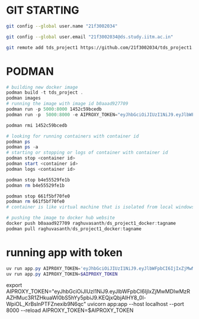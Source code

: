 # GIT STARTING
```bash
git config --global user.name "21f3002034"

git config --global user.email "21f3002034@ds.study.iitm.ac.in"

git remote add tds_project1 https://github.com/21f3002034/tds_project1.git
```
# PODMAN
```powershell
# building new docker image
podman build -t tds_project .
podman images
# running the image with image id b0aaad927709
podman run -p 5000:8000 1452c59bcedb 
podman run -p  5000:8000 -e AIPROXY_TOKEN="eyJhbGciOiJIUzI1NiJ9.eyJlbWFpbCI6IjIxZjMwMDIwMzRAZHMuc3R1ZHkuaWl0bS5hYy5pbiJ9.KEQjxQbjAIHY8_0l-WpiOL_KrBslnPTFZnexib9N6qc" 7ef53b8c3165

podman rmi 1452c59bcedb

# looking for running containers with container id
podman ps
podman ps -a  
# starting or stopping or logs of container with container id
podman stop <container id>
podman start <container id>
podman logs <container id>

podman stop b4e55529fe1b
podman rm b4e55529fe1b

podman stop 661f5bf70fe0
podman rm 661f5bf70fe0
# container is like virtual machine that is isolated from local windows or other os

# pushing the image to docker hub website
docker push b0aaad927709 raghuvasanth/ds_project1_docker:tagname
podman pull raghuvasanth/ds_project1_docker:tagname
```
# running app with token
```powershell
uv run app.py AIPROXY_TOKEN='eyJhbGciOiJIUzI1NiJ9.eyJlbWFpbCI6IjIxZjMwMDIwMzRAZHMuc3R1ZHkuaWl0bS5hYy5pbiJ9.KEQjxQbjAIHY8_0l-WpiOL_KrBslnPTFZnexib9N6qc'
uv run app.py AIPROXY_TOKEN=$AIPROXY_TOKEN
```

export AIPROXY_TOKEN="eyJhbGciOiJIUzI1NiJ9.eyJlbWFpbCI6IjIxZjMwMDIwMzRAZHMuc3R1ZHkuaWl0bS5hYy5pbiJ9.KEQjxQbjAIHY8_0l-WpiOL_KrBslnPTFZnexib9N6qc"
uvicorn app:app --host localhost --port 8000 --reload AIPROXY_TOKEN=$AIPROXY_TOKEN
